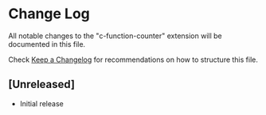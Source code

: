 # Change Log

All notable changes to the "c-function-counter" extension will be documented in this file.

Check [Keep a Changelog](http://keepachangelog.com/) for recommendations on how to structure this file.

## [Unreleased]

- Initial release